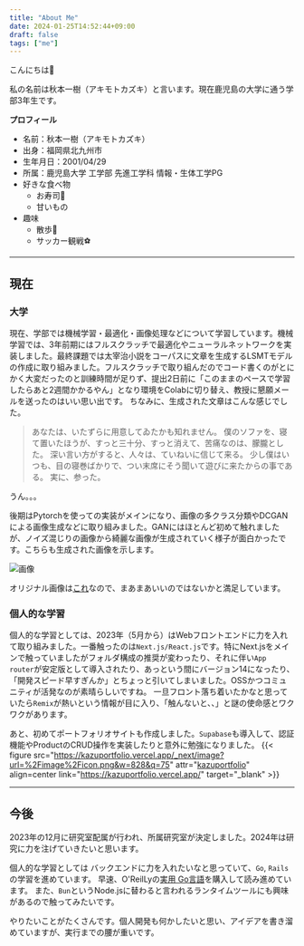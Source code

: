 ```yaml
---
title: "About Me"
date: 2024-01-25T14:52:44+09:00
draft: false
tags: ["me"]
---
```


こんにちは🙌

私の名前は秋本一樹（アキモトカズキ）と言います。現在鹿児島の大学に通う学部3年生です。

**プロフィール**
- 名前：秋本一樹（アキモトカズキ）
- 出身：福岡県北九州市
- 生年月日：2001/04/29
- 所属：鹿児島大学 工学部 先進工学科 情報・生体工学PG
- 好きな食べ物
    - お寿司🍣
    - 甘いもの
- 趣味
    - 散歩🚶
    - サッカー観戦⚽️

--- 

## 現在

### 大学
現在、学部では機械学習・最適化・画像処理などについて学習しています。機械学習では、3年前期にはフルスクラッチで最適化やニューラルネットワークを実装しました。最終課題では太宰治小説をコーパスに文章を生成するLSMTモデルの作成に取り組みました。フルスクラッチで取り組んだのでコード書くのがとにかく大変だったのと訓練時間が足りず、提出2日前に「このままのペースで学習したらあと2週間かかるやん」となり環境をColabに切り替え、教授に懇願メールを送ったのはいい思い出です。
ちなみに、生成された文章はこんな感じでした。
> あなたは、いたずらに用意してゐたかも知れません。
僕のソファを、寝て置いたほうが、すっと三十分、すっと消えて、苦痛なのは、朦朧とした。
深い言い方がすると、人々は、ていねいに信じて来る。
少し僕はいつも、目の寝巻ばかりで、つい末席にそう聞いて遊びに来たからの事である。
実に、参った。

うん。。。 

後期はPytorchを使っての実装がメインになり、画像の多クラス分類やDCGANによる画像生成などに取り組みました。GANにはほとんど初めて触れましたが、ノイズ混じりの画像から綺麗な画像が生成されていく様子が面白かったです。こちらも生成された画像を示します。

![画像](/images/geneImage.png)

オリジナル画像は[これ](https://google.github.io/cartoonset/index.html)なので、まあまあいいのではないかと満足しています。

### 個人的な学習
個人的な学習としては、2023年（5月から）はWebフロントエンドに力を入れて取り組みました。一番触ったのは`Next.js/React.js`です。特にNext.jsをメインで触っていましたがフォルダ構成の推奨が変わったり、それに伴い`App router`が安定版として導入されたり、あっという間にバージョン14になったり、「開発スピード早すぎんか」とちょっと引いてしまいました。OSSかつコミュニティが活発なのが素晴らしいですね。
一旦フロント落ち着いたかなと思っていたら`Remix`が熱いという情報が目に入り、「触んないと、、」と謎の使命感とワクワクがあります。

あと、初めてポートフォリオサイトも作成しました。`Supabase`も導入して、認証機能やProductのCRUD操作を実装したりと意外に勉強になりました。
{{< figure src="https://kazuportfolio.vercel.app/_next/image?url=%2Fimage%2Ficon.png&w=828&q=75" attr="[kazuportfolio](https://kazuportfolio.vercel.app/)" align=center link="https://kazuportfolio.vercel.app/" target="_blank" >}}

---

## 今後
2023年の12月に研究室配属が行われ、所属研究室が決定しました。2024年は研究に力を注げていきたいと思います。

個人的な学習としては
バックエンドに力を入れたいなと思っていて、`Go`, `Rails`の学習を進めています。
早速、O'ReilLyの[実用 Go言語](https://www.oreilly.co.jp/books/9784873119694/)を購入して読み進めています。
また、`Bun`というNode.jsに替わると言われるランタイムツールにも興味があるので触ってみたいです。

やりたいことがたくさんです。個人開発も何かしたいと思い、アイデアを書き溜めていますが、実行までの腰が重いです。
